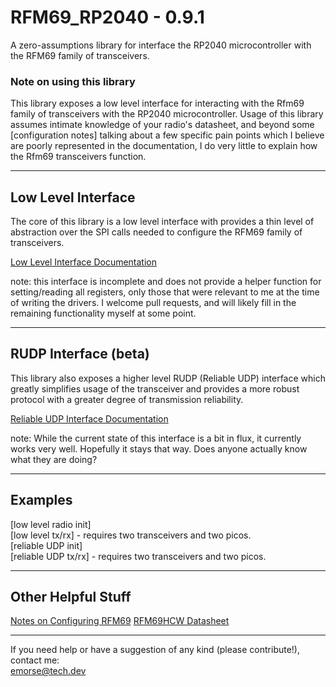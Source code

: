 # RFM69_RP2040 - 0.9.1
A zero-assumptions library for interface the RP2040 microcontroller with the RFM69 family of transceivers.
### Note on using this library
This library exposes a low level interface for interacting with the Rfm69 family of transceivers with the RP2040 microcontroller. Usage of this library assumes intimate knowledge of your radio's datasheet, and beyond some [configuration notes] talking about a few specific pain points which I believe are poorly represented in the documentation, I do very little to explain how the Rfm69 transceivers function.  

---
## Low Level Interface
The core of this library is a low level interface with provides a thin level of abstraction over the SPI calls needed to configure the RFM69 family of transceivers.

[Low Level Interface Documentation](docs/interface.md)

note: this interface is incomplete and does not provide a helper function for setting/reading all registers, only those that were relevant to me at the time of writing the drivers. I welcome pull requests, and will likely fill in the remaining functionality myself at some point.

---
## RUDP Interface (beta)
This library also exposes a higher level RUDP (Reliable UDP) interface which greatly simplifies usage of the transceiver and provides a more robust protocol with a greater degree of transmission reliability.

[Reliable UDP Interface Documentation](docs/rudp_interface.md)

note: While the current state of this interface is a bit in flux, it currently works very well. Hopefully it stays that way. Does anyone actually know what they are doing?

---
## Examples
[low level radio init]  
[low level tx/rx] - requires two transceivers and two picos.  
[reliable UDP init]  
[reliable UDP tx/rx] - requires two transceivers and two picos.  

---
## Other Helpful Stuff
[Notes on Configuring RFM69](docs/configuration.md) 
[RFM69HCW Datasheet]()

---
If you need help or have a suggestion of any kind (please contribute!), contact me:  
<emorse@tech.dev>
